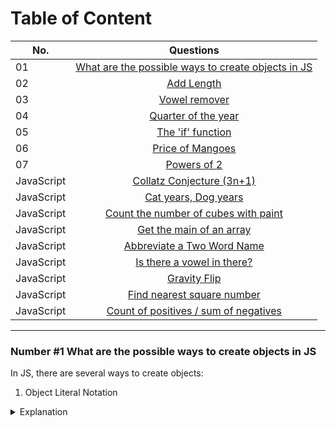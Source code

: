# Table of Content

| No.      | Questions    |   
| ------------- |:-------------:| 
| 01    |[What are the possible ways to create objects in JS](#nr1)|
| 02    |[Add Length](#problem2)|
| 03    | [Vowel remover](#problem3)||
| 04    | [Quarter of the year](#problem4)||
| 05    | [The 'if' function](#problem5)||
| 06    |  [Price of Mangoes](#problem6)||
| 07    | [Powers of 2](#problem7)||
| JavaScript    | [Collatz Conjecture (3n+1)](#problem8)||
| JavaScript    |[Cat years, Dog years](#problem9)||
| JavaScript    | [Count the number of cubes with paint](#problem10)||
| JavaScript    | [Get the main of an array](#problem11)||
| JavaScript    | [Abbreviate a Two Word Name](#problem12)||
| JavaScript    |[Is there a vowel in there?](#problem13)||
| JavaScript    | [Gravity Flip](#problem14)||
| JavaScript    | [Find nearest square number](#problem15)||
| JavaScript    |  [Count of positives / sum of negatives](#problem16)||

---

### Number #1 What are the possible ways to create objects in JS<a name="nr"></a>

In JS, there are several ways to create objects: 

1. Object Literal Notation

<details>
<summary>Explanation</summary>
You can create an object using object literal notation by defining its properties and values in curly breaces
```javascript
const person = {
  name: 'John',
  age: 30,
  gender: 'Male'
};
```
</details>

